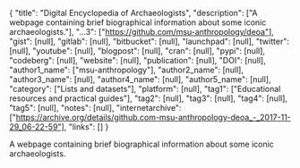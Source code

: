 {
  "title": "Digital Encyclopedia of Archaeologists",
  "description": ["A webpage containing brief biographical information about some iconic archaeologists."],
  "...3": ["https://github.com/msu-anthropology/deoa"],
  "gist": [null],
  "gitlab": [null],
  "bitbucket": [null],
  "launchpad": [null],
  "twitter": [null],
  "youtube": [null],
  "blogpost": [null],
  "cran": [null],
  "pypi": [null],
  "codeberg": [null],
  "website": [null],
  "publication": [null],
  "DOI": [null],
  "author1_name": ["msu-anthropology"],
  "author2_name": [null],
  "author3_name": [null],
  "author4_name": [null],
  "author5_name": [null],
  "category": ["Lists and datasets"],
  "platform": [null],
  "tag1": ["Educational resources and practical guides"],
  "tag2": [null],
  "tag3": [null],
  "tag4": [null],
  "tag5": [null],
  "notes": [null],
  "internetarchive": ["https://archive.org/details/github.com-msu-anthropology-deoa_-_2017-11-29_06-22-59"],
  "links": []
}

<!-- Generated by csv2md.R – do not edit by hand -->

A webpage containing brief biographical information about some iconic archaeologists.